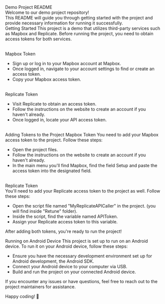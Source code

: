 Demo Project README<br>
Welcome to our demo project repository! <br>
This README will guide you through getting started with the project and provide necessary information for running it successfully.
<br>
Getting Started<be>
This project is a demo that utilizes third-party services such as Mapbox and Replicate. Before running the project, you need to obtain access tokens for both services.

<br>
Mapbox Token <br>
<ul>
  <li>Sign up or log in to your Mapbox account at Mapbox.</li>
  <li>Once logged in, navigate to your account settings to find or create an access token.</li>
  <li>Copy your Mapbox access token.</li>
</ul>

<br>
Replicate Token
<ul>
  <li>Visit Replicate to obtain an access token.</li>
  <li>Follow the instructions on the website to create an account if you haven't already.</li>
  <li>Once logged in, locate your API access token.</li>
</ul>

<br>
Adding Tokens to the Project
Mapbox Token
You need to add your Mapbox access token to the project. Follow these steps:
<ul>
  <li>Open the project files.</li>
  <li>Follow the instructions on the website to create an account if you haven't already.</li>
  <li>In the main menu you'll find Mapbox, find the field Setup and paste the access token into the designated field.</li>
</ul>

<br>
Replicate Token<br>
You'll need to add your Replicate access token to the project as well. Follow these steps:

<ul>
  <li>Open the script file named "MyReplicateAPICaller" in the project. (you will find inside "Retune" folder).</li>
  <li>Inside the script, find the variable named APIToken.</li>
  <li>Assign your Replicate access token to this variable.</li>
</ul>

After adding both tokens, you're ready to run the project!

Running on Android Device
This project is set up to run on an Android device. To run it on your Android device, follow these steps:

<ul>
  <li>Ensure you have the necessary development environment set up for Android development, the Android SDK.</li>
  <li>Connect your Android device to your computer via USB.</li>
  <li>Build and run the project on your connected Android device.</li>
</ul>

If you encounter any issues or have questions, feel free to reach out to the project maintainers for assistance.

Happy coding! 🚀





